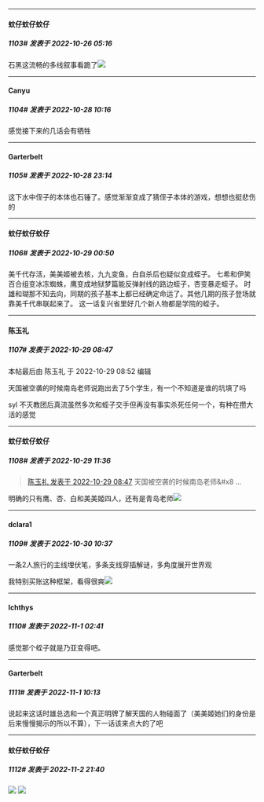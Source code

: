 

*****

####  蚊仔蚊仔蚊仔  
##### 1103#       发表于 2022-10-26 05:16

石黑这流畅的多线叙事看跪了<img src="https://static.saraba1st.com/image/smiley/face2017/119.png" referrerpolicy="no-referrer">



*****

####  Canyu  
##### 1104#       发表于 2022-10-28 10:16

感觉接下来的几话会有牺牲



*****

####  Garterbelt  
##### 1105#       发表于 2022-10-28 23:14

这下水中侄子的本体也石锤了。感觉渐渐变成了猜侄子本体的游戏，想想也挺悲伤的



*****

####  蚊仔蚊仔蚊仔  
##### 1106#       发表于 2022-10-29 00:50

美千代存活，美美姬被去核，九九变鱼，白自杀后也疑似变成蛭子。
七希和伊笑百合组变冰冻蜘蛛，鹰变成地狱梦篇能反弹射线的路边蛭子，杏变暴走蛭子。
时雄和瑚那不知去向，同期的孩子基本上都已经确定命运了。其他几期的孩子登场就靠美千代串联起来了。
这一话复兴省里好几个新人物都是学院的蛭子。



*****

####  陈玉礼  
##### 1107#       发表于 2022-10-29 08:47

 本帖最后由 陈玉礼 于 2022-10-29 08:52 编辑 

天国被空袭的时候南岛老师说跑出去了5个学生，有一个不知道是谁的坑填了吗

syl 不灭教团后真流虽然多次和蛭子交手但再没有事实杀死任何一个，有种在攒大活的感觉



*****

####  蚊仔蚊仔蚊仔  
##### 1108#       发表于 2022-10-29 11:36

<blockquote><a href="httphttps://bbs.saraba1st.com/2b/forum.php?mod=redirect&amp;goto=findpost&amp;pid=58157372&amp;ptid=1577149" target="_blank">陈玉礼 发表于 2022-10-29 08:47</a>
天国被空袭的时候南岛老师&amp;#x8 ...</blockquote>
明确的只有鹰、杏、白和美美姬四人，还有是青岛老师<img src="https://static.saraba1st.com/image/smiley/face2017/068.png" referrerpolicy="no-referrer">



*****

####  dclara1  
##### 1109#       发表于 2022-10-30 10:37

一条2人旅行的主线埋伏笔，多条支线穿插解谜，多角度展开世界观

我特别买账这种框架，看得很爽<img src="https://static.saraba1st.com/image/smiley/face2017/073.png" referrerpolicy="no-referrer">



*****

####  Ichthys  
##### 1110#       发表于 2022-11-1 02:41

感觉那个蛭子就是乃亚变得吧。



*****

####  Garterbelt  
##### 1111#       发表于 2022-11-1 10:13

说起来这话时雄总选和一个真正明牌了解天国的人物碰面了（美美姬她们的身份是后来慢慢揭示的所以不算），下一话该来点大的了吧



*****

####  蚊仔蚊仔蚊仔  
##### 1112#       发表于 2022-11-2 21:40

<img src="https://p.sda1.dev/8/de2f55698ad5f7d8de03d75b5f80e46e/CMP_20221102214013395.jpg" referrerpolicy="no-referrer">
<img src="https://p.sda1.dev/8/f3f607c5d5590e665da00d2ce3ff374b/CMP_20221102214013469.jpg" referrerpolicy="no-referrer">

